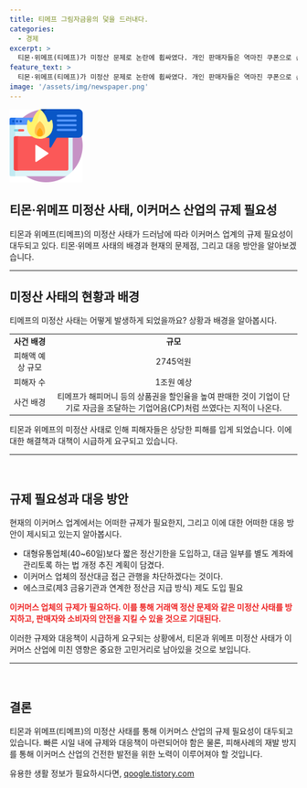 ```yaml
---
title: 티메프 그림자금융의 덫을 드러내다.
categories:
  - 경제
excerpt: >
  티몬·위메프(티메프)가 미정산 문제로 논란에 휩싸였다. 개인 판매자들은 역마진 쿠폰으로 손해를 봤고, 티메프가 정산 지연 문제를 겪으면서 돌려막기를 했다는 주장이 제기됐다. 이로 인해 2745억원의 미정산 규모가 발견되었으며, 이에 대한 수사가 진행 중이다. 이에 대한 대응책으로는 정산 주기 감축과 에스크로(제3 금융기관과 연계한 정산금 지급 방식) 제도 도입이 필요하다는 목소리가 나오고 있다. 그러나 과도한 규제로 혁신이 저해될 우려도 존재한다.
feature_text: >
  티몬·위메프(티메프)가 미정산 문제로 논란에 휩싸였다. 개인 판매자들은 역마진 쿠폰으로 손해를 봤고, 티메프가 정산 지연 문제를 겪으면서 돌려막기를 했다는 주장이 제기됐다. 이로 인해 2745억원의 미정산 규모가 발견되었으며, 이에 대한 수사가 진행 중이다. 이에 대한 대응책으로는 정산 주기 감축과 에스크로(제3 금융기관과 연계한 정산금 지급 방식) 제도 도입이 필요하다는 목소리가 나오고 있다. 그러나 과도한 규제로 혁신이 저해될 우려도 존재한다.
image: '/assets/img/newspaper.png'
---
```


<p><img src="/assets/img/news.png" alt="rentncar 속보" /></p>

<h2>티몬·위메프 미정산 사태, 이커머스 산업의 규제 필요성</h2>

<p data-ke-size="size16">티몬과 위메프(티메프)의 미정산 사태가 드러남에 따라 이커머스 업계의 규제 필요성이 대두되고 있다. 티몬·위메프 사태의 배경과 현재의 문제점, 그리고 대응 방안을 알아보겠습니다.</p>

<hr>

<h2>미정산 사태의 현황과 배경</h2>

<p>티메프의 미정산 사태는 어떻게 발생하게 되었을까요? 상황과 배경을 알아봅시다.</p>

<table>
  <tr>
    <td style="text-align: center; height: 17px;"><b>사건 배경</b></td>
    <td style="text-align: center; height: 17px;"><b>규모</b></td>
  </tr>
  <tr>
    <td style="text-align: center; height: 17px;">피해액 예상 규모</td>
    <td style="text-align: center; height: 17px;">2745억원</td>
  </tr>
  <tr>
    <td style="text-align: center; height: 17px;">피해자 수</td>
    <td style="text-align: center; height: 17px;">1조원 예상</td>
  </tr>
  <tr>
    <td style="text-align: center; height: 17px;">사건 배경</td>
    <td style="text-align: center; height: 17px;">티메프가 해피머니 등의 상품권을 할인율을 높여 판매한 것이 기업이 단기로 자금을 조달하는 기업어음(CP)처럼 쓰였다는 지적이 나온다.</td>
  </tr>
</table>

<p>티몬과 위메프의 미정산 사태로 인해 피해자들은 상당한 피해를 입게 되었습니다. 이에 대한 해결책과 대책이 시급하게 요구되고 있습니다.</p>

<hr>

<p data-ke-size="size16">&nbsp;</p>

<h2>규제 필요성과 대응 방안</h2>

<p>현재의 이커머스 업계에서는 어떠한 규제가 필요한지, 그리고 이에 대한 어떠한 대응 방안이 제시되고 있는지 알아봅시다.</p>

<ul>
  <li>대형유통업체(40~60일)보다 짧은 정산기한을 도입하고, 대금 일부를 별도 계좌에 관리토록 하는 법 개정 추진 계획이 담겼다.</li>
  <li>이커머스 업체의 정산대금 접근 관행을 차단하겠다는 것이다.</li>
  <li>에스크로(제3 금융기관과 연계한 정산금 지급 방식) 제도 도입 필요</li>
</ul>

<p><b><span style="color: #ee2323;">이커머스 업체의 규제가 필요하다. 이를 통해 거래액 정산 문제와 같은 미정산 사태를 방지하고, 판매자와 소비자의 안전을 지킬 수 있을 것으로 기대된다.</span></b></p>

<p>이러한 규제와 대응책이 시급하게 요구되는 상황에서, 티몬과 위메프 미정산 사태가 이커머스 산업에 미친 영향은 중요한 고민거리로 남아있을 것으로 보입니다.</p>

<hr>

<p data-ke-size="size16">&nbsp;</p>

<h2>결론</h2>

<p>티몬과 위메프(티메프)의 미정산 사태를 통해 이커머스 산업의 규제 필요성이 대두되고 있습니다. 빠른 시일 내에 규제와 대응책이 마련되어야 함은 물론, 피해사례의 재발 방지를 통해 이커머스 산업의 건전한 발전을 위한 노력이 이루어져야 할 것입니다.</p>
유용한 생활 정보가 필요하시다면, <a href="https://qoogle.tistory.com" rel="dofollow">qoogle.tistory.com</a>


